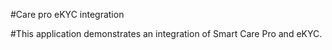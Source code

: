 #Care pro eKYC integration

#This application demonstrates an integration of Smart Care Pro and eKYC.
